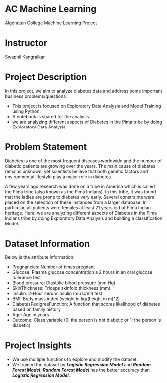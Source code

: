 # AC Machine Learning
Algonquin College Machine Learning Project

# Instructor
[Swapnil Kangralkar](https://github.com/swapnilin)

#  Project Description
In this project, we aim to analyze diabetes data and address some important business problems/questions.

- This project is focused on Exploratory Data Analysis and Model Training using Python.
- A notebook is shared for the analysis.
- we are analyzing different aspects of Diabetes in the Pima tribe by doing Exploratory Data Analysis.

# Problem Statement
Diabetes is one of the most frequent diseases worldwide and the number of diabetic patients are growing over the years. The main cause of diabetes remains unknown, yet scientists believe that both genetic factors and environmental lifestyle play a major role in diabetes.

A few years ago research was done on a tribe in America which is called the Pima tribe (also known as the Pima Indians). In this tribe, it was found that the ladies are prone to diabetes very early. Several constraints were placed on the selection of these instances from a larger database. In particular, all patients were females at least 21 years old of Pima Indian heritage. Here, we are analyzing different aspects of Diabetes in the Pima Indians tribe by doing Exploratory Data Analysis and building a classification Model.

# Dataset Information
Below is the attribute information:

- Pregnancies: Number of times pregnant
- Glucose: Plasma glucose concentration a 2 hours in an oral glucose tolerance test
- Blood pressure: Diastolic blood pressure (mm Hg)
- SkinThickness: Triceps skinfold thickness (mm)
- Insulin: 2-Hour serum insulin (mu U/ml) test
- BMI: Body mass index (weight in kg/(height in m)^2)
- DiabetesPedigreeFunction: A function that scores likelihood of diabetes based on family history
- Age: Age in years
- Outcome: Class variable (0: the person is not diabetic or 1: the person is diabetic)

# Project Insights

- We use multiple functions to explore and modify the dataset.
- We trained the dataset by ***Logistic Regression Model*** and ***Random Forest Model***, ***Random Forest Model*** has the better accuracy than ***Logistic Regression Model***.